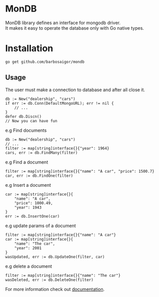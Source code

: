 # MonDB
MonDB library defines an interface for mongodb driver.  
It makes it easy to operate the database only with Go native types.  

# Installation
```bash 
go get github.com/barbosaigor/mondb
```   

## Usage
The user must make a connection to database and after all close it.  
```golang
db := New("dealership", "cars")
if err := db.Conn(DefaultMongoURL); err != nil {
    // ...
}
defer db.Discn()
// Now you can have fun
```  

e.g Find documents  
```golang
db := New("dealership", "cars")
// ...
filter := map[string]interface{}{"year": 1964}
cars, err := db.FindMany(filter)
```  

e.g Find a document  
```golang
filter := map[string]interface{}{"name": "A car", "price": 1500.7}
car, err := db.FindOne(filter)
```  

e.g Insert a document  
```golang
car := map[string]interface{}{
    "name": "A car", 
    "price": 1000.49, 
    "year": 1943
}
err := db.InsertOne(car)
```  

e.g update params of a document  
```golang
filter := map[string]interface{}{"name": "A car"}
car := map[string]interface{}{
    "name": "The car", 
    "year": 2001
}
wasUpdated, err := db.UpdateOne(filter, car)
```  

e.g delete a document  
```golang
filter := map[string]interface{}{"name": "The car"}
wasDeleted, err := db.DeleteOne(filter)
```  

For more information check out [documentation](https://pkg.go.dev/github.com/barbosaigor).  